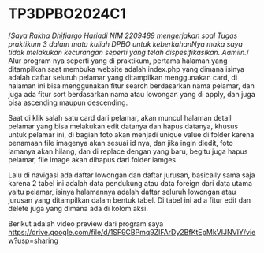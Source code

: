 # TP3DPBO2024C1
/*Saya Rakha Dhifiargo Hariadi
 NIM 2209489 mengerjakan soal 
 Tugas praktikum 3 dalam mata
 kuliah DPBO
 untuk keberkahanNya maka saya tidak
 melakukan kecurangan seperti 
 yang telah dispesifikasikan. Aamiin.*/ 
Alur program nya seperti yang di praktikum, pertama halaman yang ditampilkan saat membuka website adalah index.php yang dimana isinya adalah daftar seluruh pelamar yang ditampilkan menggunakan card, di halaman ini bisa menggunakan fitur search berdasarkan nama pelamar, dan juga ada fitur sort berdasarkan nama atau lowongan yang di apply, dan juga bisa ascending maupun descending.

Saat di klik salah satu card dari pelamar, akan muncul halaman detail pelamar yang bisa melakukan edit datanya dan hapus datanya, khusus untuk pelamar ini, di bagian foto akan menjadi unique value di folder karena penamaan file imagenya akan sesuai id nya, dan jika ingin diedit, foto lamanya akan hilang, dan di replace dengan yang baru, begitu juga hapus pelamar, file image akan dihapus dari folder iamges.

Lalu di navigasi ada daftar lowongan dan daftar jurusan, basically sama saja karena 2 tabel ini adalah data pendukung atau data foreign dari data utama yaitu pelamar, isinya halamannya adalah daftar seluruh lowongan atau jurusan yang ditampilkan dalam bentuk tabel. Di tabel ini ad a fitur edit dan delete juga yang dimana ada di kolom aksi.

Berikut adalah video preview dari program saya
https://drive.google.com/file/d/1SF9CBPmq9ZlFArDy2BfKtEpMkVIJNVIY/view?usp=sharing
